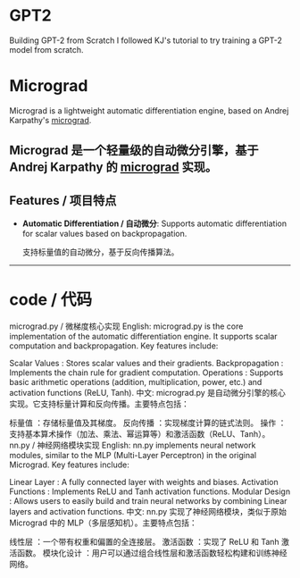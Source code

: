 # GPT2
Building GPT-2 from Scratch
I followed KJ's tutorial to try training a GPT-2 model from scratch.

# Micrograd

Micrograd is a lightweight automatic differentiation engine, based on Andrej Karpathy's [micrograd](https://github.com/karpathy/micrograd).

Micrograd 是一个轻量级的自动微分引擎，基于 Andrej Karpathy 的 [micrograd](https://github.com/karpathy/micrograd) 实现。
---

## **Features / 项目特点**
- **Automatic Differentiation / 自动微分**: Supports automatic differentiation for scalar values based on backpropagation.

  支持标量值的自动微分，基于反向传播算法。

---
# code / 代码
micrograd.py / 微梯度核心实现
English:
micrograd.py is the core implementation of the automatic differentiation engine. It supports scalar computation and backpropagation. Key features include:

Scalar Values : Stores scalar values and their gradients.
Backpropagation : Implements the chain rule for gradient computation.
Operations : Supports basic arithmetic operations (addition, multiplication, power, etc.) and activation functions (ReLU, Tanh).
中文:
micrograd.py 是自动微分引擎的核心实现。它支持标量计算和反向传播。主要特点包括：

标量值 ：存储标量值及其梯度。
反向传播 ：实现梯度计算的链式法则。
操作 ：支持基本算术操作（加法、乘法、幂运算等）和激活函数（ReLU、Tanh）。
nn.py / 神经网络模块实现
English:
nn.py implements neural network modules, similar to the MLP (Multi-Layer Perceptron) in the original Micrograd. Key features include:

Linear Layer : A fully connected layer with weights and biases.
Activation Functions : Implements ReLU and Tanh activation functions.
Modular Design : Allows users to easily build and train neural networks by combining Linear layers and activation functions.
中文:
nn.py 实现了神经网络模块，类似于原始 Micrograd 中的 MLP（多层感知机）。主要特点包括：

线性层 ：一个带有权重和偏置的全连接层。
激活函数 ：实现了 ReLU 和 Tanh 激活函数。
模块化设计 ：用户可以通过组合线性层和激活函数轻松构建和训练神经网络。
